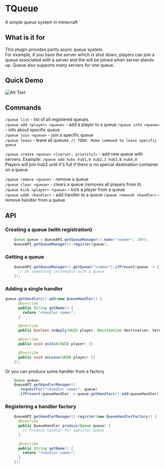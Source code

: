 # TQueue
A simple queue system in minecraft

## What is it for
This plugin provides partly async queue system.  
For example, if you have the server which is shut down, players can join a queue associated with a server and the will be joined when server stands up.
Queue also supports many servers for one queue.

## Quick Demo
![Alt Text](https://theseems.ru/tqueue/compressed.gif)

## Commands
`/queue list` - list of all registered queues  
`/queue add <player> <queue>` - add a player to a queue
`/queue info <queue>` - info about specific queue  
`/queue join <queue>` - join a specific queue  
`/queue leave` - leave all queues. `// TODO: Make command to leave specific queue`  
  
`/queue create <queue> <[server, priotity]>` - add new queue with servers.
Example: `/queue add hubs hub1,0 hub2,1 hub3,0 hub4,0`  
Players will join hub2 until it's full if there is no special destination container on a queue  
  
`/queue remove <queue>` - remove a queue  
`/queue clear <queue>` - clears a queue (removes all players from it)  
`/queue kick <player> <queue>` - kick a player from a queue  
`/queue addh <handler>` - add handler to a queue
`/queue removeh <handler>` - remove handler from a queue

## API
### Creating a queue (with registration)
```Java
    Queue queue = QueueAPI.getQueueManager().make("<name>", 100);
    QueueAPI.getQueueManager().register(queue);
```

### Getting a queue
```Java
    QueueAPI.getQueueManager().getQueue("<name>").ifPresent(queue -> {
      // Do something incredible with a queue
    });
```

### Adding a single handler
```Java
queue.getHandlers().add(new QueueHandler() {
      @Override
      public String getName() {
        return "<handler name>";
      }

      @Override
      public boolean onApply(UUID player, Destination destination, Verdict verdict) {}

      @Override
      public void onJoin(UUID player) {}

      @Override
      public void onLeave(UUID player) {}
    });
```
Or you can produce some handler from a factory
```Java
    Queue queue;
    QueueAPI.getHandlerManager()
      .requestFor("<handler name>", queue)
      .ifPresent(queueHandler -> queue.getHandlers().add(queueHandler));
```

### Registering a handler factory
```Java
    QueueAPI.getHandlerManager().register(new QueueHandlerFactory() {
      @Override
      public QueueHandler produce(Queue queue) {
        // Produce handler for specific queue
      }

      @Override
      public String getName() {
        return "<handler name>";
      }
    });
```
